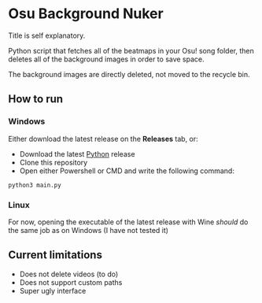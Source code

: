 # Osu Background Nuker

Title is self explanatory.

Python script that fetches all of the beatmaps in your Osu! song folder, then deletes all of the background images in order to save space.

The background images are directly deleted, not moved to the recycle bin.

## How to run

### Windows

Either download the latest release on the **Releases** tab, or:

- Download the latest [Python](https://www.python.org/downloads/) release
- Clone this repository
- Open either Powershell or CMD and write the following command:
```
python3 main.py
```

### Linux

For now, opening the executable of the latest release with Wine *should* do the same job as on Windows (I have not tested it)

## Current limitations

- Does not delete videos (to do)
- Does not support custom paths
- Super ugly interface

